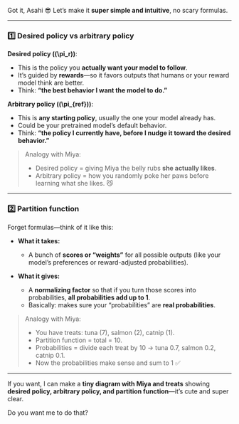 Got it, Asahi 😎 Let’s make it **super simple and intuitive**, no scary formulas.

---

### **1️⃣ Desired policy vs arbitrary policy**

**Desired policy ((\pi_r))**:

* This is the policy you **actually want your model to follow**.
* It’s guided by **rewards**—so it favors outputs that humans or your reward model think are better.
* Think: **“the best behavior I want the model to do.”**

**Arbitrary policy ((\pi_{ref}))**:

* This is **any starting policy**, usually the one your model already has.
* Could be your pretrained model’s default behavior.
* Think: **“the policy I currently have, before I nudge it toward the desired behavior.”**

> Analogy with Miya:
>
> * Desired policy = giving Miya the belly rubs **she actually likes**.
> * Arbitrary policy = how you randomly poke her paws before learning what she likes. 😼

---

### **2️⃣ Partition function**

Forget formulas—think of it like this:

* **What it takes:**

  * A bunch of **scores or “weights”** for all possible outputs (like your model’s preferences or reward-adjusted probabilities).

* **What it gives:**

  * A **normalizing factor** so that if you turn those scores into probabilities, **all probabilities add up to 1**.
  * Basically: makes sure your “probabilities” are **real probabilities**.

> Analogy with Miya:
>
> * You have treats: tuna (7), salmon (2), catnip (1).
> * Partition function = total = 10.
> * Probabilities = divide each treat by 10 → tuna 0.7, salmon 0.2, catnip 0.1.
> * Now the probabilities make sense and sum to 1 ✅

---

If you want, I can make a **tiny diagram with Miya and treats** showing **desired policy, arbitrary policy, and partition function**—it’s cute and super clear.

Do you want me to do that?
